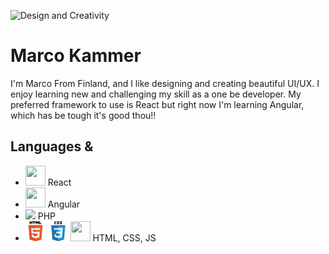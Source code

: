 ![Design and Creativity](https://github.com/kammers/kammers/blob/main/dumb.png?raw=true)

# Marco Kammer
I'm Marco From Finland, and I like designing and creating beautiful UI/UX. I enjoy learning new and challenging my skill as a one be developer. My preferred framework to use is React but right now I'm learning Angular, which has be tough it's good thou!! 

## Languages & 
 * <img height="32" width="32" src="https://raw.githubusercontent.com/hussainweb/hussainweb/main/icons/react.png" /> React
 * <img height="32" width="32" src="https://raw.githubusercontent.com/hussainweb/hussainweb/main/icons/angular.png" /> Angular
 * <img height="auto" width="32" src="https://raw.githubusercontent.com/hussainweb/hussainweb/main/icons/php.png" /> PHP
 * <img height="32" width="32" src="https://raw.githubusercontent.com/github/explore/80688e429a7d4ef2fca1e82350fe8e3517d3494d/topics/html/html.png" /> <img height="32" width="32" src="https://raw.githubusercontent.com/github/explore/80688e429a7d4ef2fca1e82350fe8e3517d3494d/topics/css/css.png" /> <img height="32" width="32" src="https://raw.githubusercontent.com/hussainweb/hussainweb/main/icons/javascript.png" /> HTML, CSS, JS





